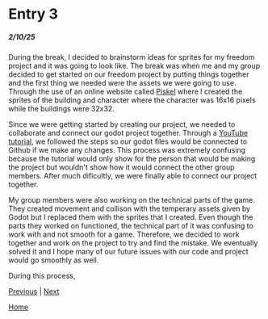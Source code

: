 # Entry 3
##### 2/10/25

During the break, I decided to brainstorm ideas for sprites for my freedom project and it was going to look like. The break was when me and my group decided to get started on our freedom project by putting things together and the first thing we needed were the assets we were going to use. Through the use of an online website called [Piskel](https://www.piskelapp.com/p/create/sprite) where I created the sprites of the building and character where the character was 16x16 pixels while the buildings were 32x32. 

Since we were getting started by creating our project, we needed to collaborate and connect our godot project together. Through a [YouTube tutorial](https://www.youtube.com/watch?v=fZ-CJIYPFMI), we followed the steps so our godot files would be connected to Github if we make any changes. This process was extremely confusing because the tutorial would only show for the person that would be making the project but wouldn't show how it would connect the other group members. After much dificultly, we were finally able to connect our project together. 

My group members were also working on the technical parts of the game. They created movement and collison with the temperary assets given by Godot but I replaced them with the sprites that I created. Even though the parts they worked on functioned, the technical part of it was confusing to work with and not smooth for a game. Therefore, we decided to work together and work on the project to try and find the mistake. We eventually solved it and I hope many of our future issues with our code and project would go smoothly as well. 

During this process, 


[Previous](entry02.md) | [Next](entry04.md)

[Home](../README.md)
